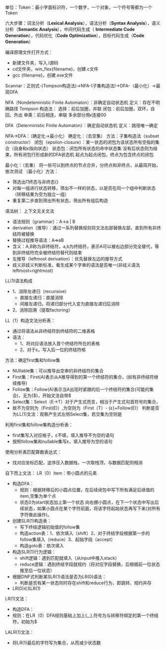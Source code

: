 单位：Token：最小字面标识符，一个数字，一个对象，一个符号等都为一个Token

六大步骤：词法分析（**Lexical Analysis**），语法分析（**Syntax Analysis**），语义分析（**Semantic Analysis**），中间代码生成（ **Intermediate Code Generation**），代码优化（**Code Optimization**），目标代码生成（**Code Generation**）

编译原理文件打开方式：
- 新建文件夹，写入.l源码
- cd文件夹，win_flex{filename}，创建.c文件
- gcc {filename}，创建.exe文件

Scannar：正则式-(Tompson构造法)->NFA-(子集构造法)->DFA-（最小化）->最简DFA

NFA（Nondeteministic Finite Automaton）：非确定自动状态机
定义：存在不明确路径
Tompson 构造法：
选择：前后加圈，并联
闭包：前后加圈，双环，自回，外出
单乘：前后相连，串联
多余部分用$\epsilon$连接00

DFA（Deterministic Finite Automaton）：确定自动状态机
定义：路径唯一确定

NFA->DFA：（确定化->最小化）
确定化：（去空集）
方法：子集构造法（subset constructor）
闭包（epsilon-closure）：某一状态的闭包为该状态所有空指的集合（自身和ε指向状态）
状态包：闭包所有状态的命中状态集
没有后状态则为结束，所有闭包行形成新的DFA状态机
起点为起点闭包，终点为包含终点的闭包

最小化：（去重）
将一些可以到终点的节点合并，分终点和非终点，从最简开始，依次测试
（最小化）方法：
- 筛选出$\Pi$终态与非终态{}
- 对每一组进行状态转移，筛出不一样的状态，以是否在同一个组中判断状态（转移结果为空为独立一组）
- 重复第二步直到筛出所有状态，筛出所有组后构造



语法树：
上下文无关文法
- 语法规则（grammar）：A->a | B
- derivation（推导）：通过一系列替换规则将文法右部替换左部，直到所有非终结符被替换
- 替换过程推导语法：A=>aB
- 含义：A,B称为非终结符，a,b为终结符，表示A可以被右边部分完全替代，等到非终结符完全被终结符替代则结束
- 左推导（leftmost derivation）：优先替换左边的推导方式
- 歧义非歧义判断标准，看生成某个字串的语法是否唯一(非歧义语法leftmost=rightmost)

LL(1)语法构成
- 1、消除左递归（recurisive）
	- 直接左递归：直接消除
	- 间接左递归，将递归部分代入变为直接左递归后消除
- 2、消除回溯（提取factoring）

LL（1）构造文法分析表：
- 通过将语法从非终结符到终结符的二维表格
- 语法：
	- 1、将对应语法放入首个终结符所在的表格
	- 2、对于ε，写入后一位的终结符格

方法：确定first集和follow集
- NUllable集：可以推导出空串的非终结符的集合
- First集：First(A)表示从A推导得到的第一个终结符的集合，(如有非终结符继续推导)
- Follow集：Follow(A)表示当A出现时紧跟的后一个终结符的集合(可能的集合)，无为{$}，开始文法自带\$
- Select集：Select（E->T）对于产生式而言，相当于产生式句首符号的集合，
- 故不为空则为（First(E)）,为空则为（First（T）- {ε}+Follow(E)）
判断是否为LL(1)文法：观察产生式左侧Select集，若交集为空则是

利用first集和follow集构造分析表：
- first集写入对应格子，ε不填，填入推导不为空的语句
- 按照follow集和nullable集写ε，填入推导为空的语句

使用分析表匹配算数表达式：
- 找对应坐标匹配，逆序压入数据栈，一次取栈顶，与数据匹配则相消

自下而上文法：
LR（0）item：带小圆点的元素
- 构造DFA：
	- 规则：根据转移后的小圆点位置，在后续闭包中写下所有满足后续值的item,空集为单个点
	- 状态0为start状态加上第一个状态
	向右挪小圆点，在下一个状态中写出后续状态，如果小圆点在某个字符前面，将该字符起始状态再写下来(对所有字符做此操作)。
- 创建SLR(1)构造表：
	- 写下终结逻辑初始值的follow集
	- 构造action表：1、依次填入（shift）2、对于终结字段根据第一步的follow集填入（reduce）3、起始字段（accept）
	- 构造goto表：依次填入
- 构造SLR(1)行为逻辑：
	- shift逻辑：遇到匹配就填入（从input中推入stack）
	- reduce逻辑：遇到终结字段就规约（将对应字段替换，后根据前一位状态推至后一位状态）
- 根据DNF式判断某SLR(1)语法是否为LR(0)语法：
	- 判断是否有某一状态同时存在shift和reduce行为，即跳转、规约并存
- LR(0)$\in$SLR(1)

LR(1)文法：
- 构造DFA：
- 规则：在LR（0）DFA规则基础上加上{,\_},符号为与转移符绑定的第一个终结符，初始为$

LALR(1)文法：
- 将LR(1)最后的字符写为集合，从而减少状态数

